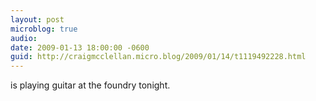 ```yaml
---
layout: post
microblog: true
audio: 
date: 2009-01-13 18:00:00 -0600
guid: http://craigmcclellan.micro.blog/2009/01/14/t1119492228.html
---
```

is playing guitar at the foundry tonight.
